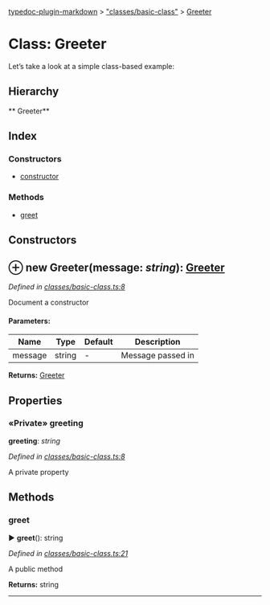 [typedoc-plugin-markdown](../index.md) > ["classes/basic-class"](../modules/_classes_basic_class_.md) > [Greeter](../classes/_classes_basic_class_.greeter.md)

# Class: Greeter


Let’s take a look at a simple class-based example:

## Hierarchy

** Greeter**




## Index

### Constructors

* [constructor](_classes_basic_class_.greeter.md#constructor)


### Methods

* [greet](_classes_basic_class_.greeter.md#greet)



<a id="constructor"></a>

## Constructors


## ⊕ **new Greeter**(message: *string*): [Greeter](../classes/_classes_basic_class_.greeter.md)


*Defined in [classes/basic-class.ts:8](https://github.com/tgreyuk/typedoc-plugin-markdown/blob/master/tests/src/classes/basic-class.ts#L8)*


Document a constructor


#### Parameters:

| Name  | Type                | Default | Description  |
| ------ | ------------------- | ------------ | ------------ |
| message  | string | - | Message passed in |


**Returns:** [Greeter](../classes/_classes_basic_class_.greeter.md)


## Properties

<a id="greeting"></a>
### «Private» greeting
**greeting**:  *string* 

*Defined in [classes/basic-class.ts:8](https://github.com/tgreyuk/typedoc-plugin-markdown/blob/master/tests/src/classes/basic-class.ts#L8)*



A private property






## Methods

<a id="greet"></a>

###  greet

► **greet**(): string

*Defined in [classes/basic-class.ts:21](https://github.com/tgreyuk/typedoc-plugin-markdown/blob/master/tests/src/classes/basic-class.ts#L21)*


A public method




**Returns:** string

---




